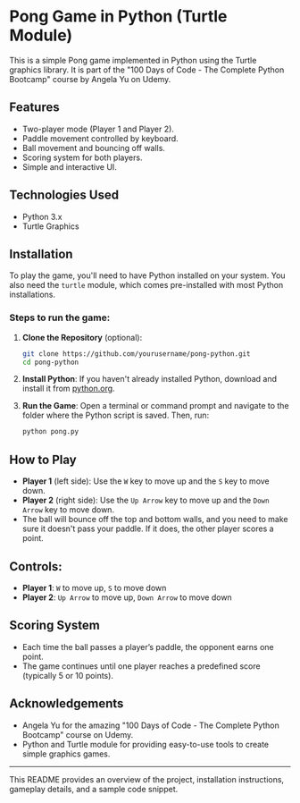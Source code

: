 # Pong Game in Python (Turtle Module)

This is a simple Pong game implemented in Python using the Turtle graphics library. It is part of the "100 Days of Code - The Complete Python Bootcamp" course by Angela Yu on Udemy.

## Features
- Two-player mode (Player 1 and Player 2).
- Paddle movement controlled by keyboard.
- Ball movement and bouncing off walls.
- Scoring system for both players.
- Simple and interactive UI.

## Technologies Used
- Python 3.x
- Turtle Graphics

## Installation
To play the game, you'll need to have Python installed on your system. You also need the `turtle` module, which comes pre-installed with most Python installations.

### Steps to run the game:

1. **Clone the Repository** (optional):
    ```bash
    git clone https://github.com/yourusername/pong-python.git
    cd pong-python
    ```

2. **Install Python**:
   If you haven't already installed Python, download and install it from [python.org](https://www.python.org/downloads/).

3. **Run the Game**:
   Open a terminal or command prompt and navigate to the folder where the Python script is saved. Then, run:
    ```bash
    python pong.py
    ```

## How to Play
- **Player 1** (left side): Use the `W` key to move up and the `S` key to move down.
- **Player 2** (right side): Use the `Up Arrow` key to move up and the `Down Arrow` key to move down.
- The ball will bounce off the top and bottom walls, and you need to make sure it doesn't pass your paddle. If it does, the other player scores a point.

## Controls:
- **Player 1**: `W` to move up, `S` to move down
- **Player 2**: `Up Arrow` to move up, `Down Arrow` to move down

## Scoring System
- Each time the ball passes a player’s paddle, the opponent earns one point.
- The game continues until one player reaches a predefined score (typically 5 or 10 points).

## Acknowledgements
- Angela Yu for the amazing "100 Days of Code - The Complete Python Bootcamp" course on Udemy.
- Python and Turtle module for providing easy-to-use tools to create simple graphics games.

---

This README provides an overview of the project, installation instructions, gameplay details, and a sample code snippet.
